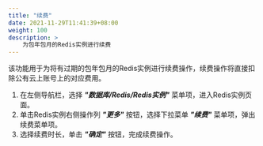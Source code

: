 ```yaml
---
title: "续费"
date: 2021-11-29T11:41:39+08:00
weight: 100
description: >
    为包年包月的Redis实例进行续费
---
```


该功能用于为将有过期的包年包月的Redis实例进行续费操作，续费操作将直接扣除公有云上账号上的对应费用。

1. 在左侧导航栏，选择 **_"数据库/Redis/Redis实例"_** 菜单项，进入Redis实例页面。
2. 单击Redis实例右侧操作列 **_"更多"_** 按钮，选择下拉菜单 **_"续费"_** 菜单项，弹出续费菜单项。
2. 选择续费时长，单击 **_"确定"_** 按钮，完成续费操作。